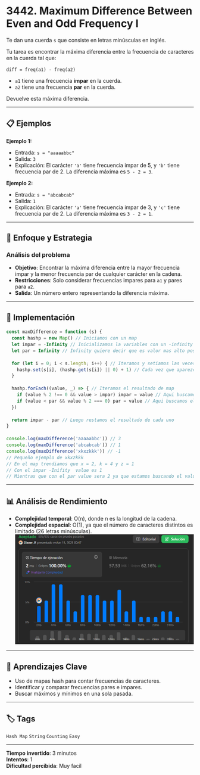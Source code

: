 # 3442. Maximum Difference Between Even and Odd Frequency I

Te dan una cuerda `s` que consiste en letras minúsculas en inglés.

Tu tarea es encontrar la máxima diferencia entre la frecuencia de caracteres en la cuerda tal que:

```
diff = freq(a1) - freq(a2)
```

- `a1` tiene una frecuencia **impar** en la cuerda.
- `a2` tiene una frecuencia **par** en la cuerda.

Devuelve esta máxima diferencia.

---

## 📋 Ejemplos

**Ejemplo 1:**

- Entrada: `s = "aaaaabbc"`
- Salida: `3`
- Explicación: El carácter `'a'` tiene frecuencia impar de 5, y `'b'` tiene frecuencia par de 2. La diferencia máxima es `5 - 2 = 3`.

**Ejemplo 2:**

- Entrada: `s = "abcabcab"`
- Salida: `1`
- Explicación: El carácter `'a'` tiene frecuencia impar de 3, y `'c'` tiene frecuencia par de 2. La diferencia máxima es `3 - 2 = 1`.

---

## 💭 Enfoque y Estrategia

### Análisis del problema

- **Objetivo**: Encontrar la máxima diferencia entre la mayor frecuencia impar y la menor frecuencia par de cualquier carácter en la cadena.
- **Restricciones**: Solo considerar frecuencias impares para `a1` y pares para `a2`.
- **Salida**: Un número entero representando la diferencia máxima.

---

## 🔧 Implementación

```js
const maxDifference = function (s) {
  const hashp = new Map() // Iniciamos con un map
  let impar = -Infinity // Inicializamos la variables con un -infinity que quiere decir que es el valor mas bajo posible
  let par = Infinity // Infinity quiere decir que es valor mas alto posible

  for (let i = 0; i < s.length; i++) { // Iteramos y setiamos las veces que aparece una letra
    hashp.set(s[i], (hashp.get(s[i]) || 0) + 1) // Cada vez que aparezca una letra se le suma 1
  }

  hashp.forEach((value, _) => { // Iteramos el resultado de map
    if (value % 2 !== 0 && value > impar) impar = value // Aqui buscamos el impar (Mayor)
    if (value < par && value % 2 === 0) par = value // Aqui buscamos el par (Menor)
  })

  return impar - par // Luego restamos el resultado de cada uno
}

console.log(maxDifference('aaaaabbc')) // 3
console.log(maxDifference('abcabcab')) // 1
console.log(maxDifference('xkxzkkk')) // -1
// Pequeño ejemplo de xkxzkkk
// En el map trendiamos que x = 2, k = 4 y z = 1
// Con el impar -Inifity  value es 1
// Mientras que con el par value sera 2 ya que estamos buscando el value < par y 2 es menor a infinity, ya despues 4 no es menor a 2 aun que sea par

```

---

## 📊 Análisis de Rendimiento

- **Complejidad temporal**: O(n), donde n es la longitud de la cadena.
- **Complejidad espacial**: O(1), ya que el número de caracteres distintos es limitado (26 letras minúsculas).
![Rendimiento](./public/rendimiento.png)
---

## 🎯 Aprendizajes Clave

- Uso de mapas hash para contar frecuencias de caracteres.
- Identificar y comparar frecuencias pares e impares.
- Buscar máximos y mínimos en una sola pasada.

---

## 🏷️ Tags

`Hash Map` `String` `Counting` `Easy`

---

**Tiempo invertido**: 3 minutos  
**Intentos**: 1  
**Dificultad percibida**: Muy facil
